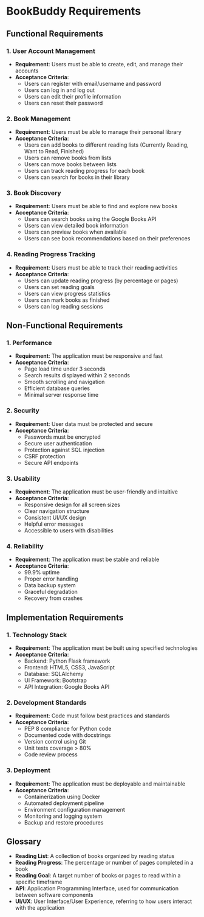 # BookBuddy Requirements

## Functional Requirements

### 1. User Account Management
- **Requirement**: Users must be able to create, edit, and manage their accounts
- **Acceptance Criteria**:
  - Users can register with email/username and password
  - Users can log in and log out
  - Users can edit their profile information
  - Users can reset their password

### 2. Book Management
- **Requirement**: Users must be able to manage their personal library
- **Acceptance Criteria**:
  - Users can add books to different reading lists (Currently Reading, Want to Read, Finished)
  - Users can remove books from lists
  - Users can move books between lists
  - Users can track reading progress for each book
  - Users can search for books in their library

### 3. Book Discovery
- **Requirement**: Users must be able to find and explore new books
- **Acceptance Criteria**:
  - Users can search books using the Google Books API
  - Users can view detailed book information
  - Users can preview books when available
  - Users can see book recommendations based on their preferences

### 4. Reading Progress Tracking
- **Requirement**: Users must be able to track their reading activities
- **Acceptance Criteria**:
  - Users can update reading progress (by percentage or pages)
  - Users can set reading goals
  - Users can view progress statistics
  - Users can mark books as finished
  - Users can log reading sessions

## Non-Functional Requirements

### 1. Performance
- **Requirement**: The application must be responsive and fast
- **Acceptance Criteria**:
  - Page load time under 3 seconds
  - Search results displayed within 2 seconds
  - Smooth scrolling and navigation
  - Efficient database queries
  - Minimal server response time

### 2. Security
- **Requirement**: User data must be protected and secure
- **Acceptance Criteria**:
  - Passwords must be encrypted
  - Secure user authentication
  - Protection against SQL injection
  - CSRF protection
  - Secure API endpoints

### 3. Usability
- **Requirement**: The application must be user-friendly and intuitive
- **Acceptance Criteria**:
  - Responsive design for all screen sizes
  - Clear navigation structure
  - Consistent UI/UX design
  - Helpful error messages
  - Accessible to users with disabilities

### 4. Reliability
- **Requirement**: The application must be stable and reliable
- **Acceptance Criteria**:
  - 99.9% uptime
  - Proper error handling
  - Data backup system
  - Graceful degradation
  - Recovery from crashes

## Implementation Requirements

### 1. Technology Stack
- **Requirement**: The application must be built using specified technologies
- **Acceptance Criteria**:
  - Backend: Python Flask framework
  - Frontend: HTML5, CSS3, JavaScript
  - Database: SQLAlchemy
  - UI Framework: Bootstrap
  - API Integration: Google Books API

### 2. Development Standards
- **Requirement**: Code must follow best practices and standards
- **Acceptance Criteria**:
  - PEP 8 compliance for Python code
  - Documented code with docstrings
  - Version control using Git
  - Unit tests coverage > 80%
  - Code review process

### 3. Deployment
- **Requirement**: The application must be deployable and maintainable
- **Acceptance Criteria**:
  - Containerization using Docker
  - Automated deployment pipeline
  - Environment configuration management
  - Monitoring and logging system
  - Backup and restore procedures

## Glossary

- **Reading List**: A collection of books organized by reading status
- **Reading Progress**: The percentage or number of pages completed in a book
- **Reading Goal**: A target number of books or pages to read within a specific timeframe
- **API**: Application Programming Interface, used for communication between software components
- **UI/UX**: User Interface/User Experience, referring to how users interact with the application
